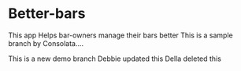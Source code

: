 # Better-bars
This app Helps bar-owners manage their bars better
This is a sample branch by Consolata....

This is a new demo branch
Debbie updated this
Della deleted this
